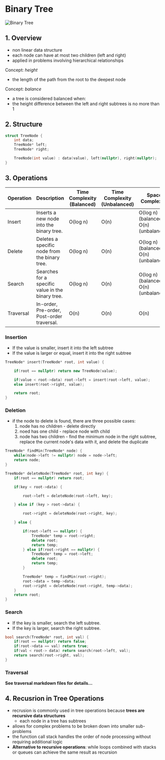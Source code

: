 # Binary Tree

![Binary Tree](https://cdn.programiz.com/sites/tutorial2program/files/binary_tree_1.png)

## 1. Overview

- non linear data structure
- each node can have at most two children (left and right)
- applied in problems involving hierarchical relationships

Concept: *height*

- the length of the path from the root to the deepest node

Concept: *balance*

- a tree is considered balanced when:
- the height difference between the left and right subtrees is no more than 1

## 2. Structure

```cpp
struct TreeNode {
    int data;
    TreeNode* left;
    TreeNode* right;

    TreeNode(int value) : data(value), left(nullptr), right(nullptr);
}
```

## 3. Operations


| Operation | Description                                       | Time Complexity (Balanced) | Time Complexity (Unbalanced) | Space Complexity                       |
| ----------- | --------------------------------------------------- | ---------------------------- | ------------------------------ | ---------------------------------------- |
| Insert    | Inserts a new node into the binary tree.          | O(log n)                   | O(n)                         | O(log n) (balanced), O(n) (unbalanced) |
| Delete    | Deletes a specific node from the binary tree.     | O(log n)                   | O(n)                         | O(log n) (balanced), O(n) (unbalanced) |
| Search    | Searches for a specific value in the binary tree. | O(log n)                   | O(n)                         | O(log n) (balanced), O(n) (unbalanced) |
| Traversal | In-order, Pre-order, Post-order traversal.        | O(n)                       | O(n)                         | O(n)                                   |


### Insertion
- If the value is smaller, insert it into the left subtree
- If the value is larger or equal, insert it into the right subtree

```cpp
TreeNode* insert(TreeNode* root, int value) {

    if(root == nullptr) return new TreeNode(value);

    if(value < root->data) root->left = insert(root->left, value);
    else insert(root->right, value);

    return root;
}
```

### Deletion
- if the node to delete is found, there are three possible cases:
    1. node has no children - delete directly
    2. noed has one child - replace node with child
    3. node has two children - find the minimum node in the right subtree,
        replace the current node's data with it, and delete the duplicate
```cpp
TreeNode* findMin(TreeNode* node) {
    while(node->left != nullptr) node = node->left;
    return node;
}

TreeNode* deleteNode(TreeNode* root, int key) {
    if(root == nullptr) return root;

    if(key < root->data) {

        root->left = deleteNode(root->left, key);

    } else if (key > root->data) {

        root->right = deleteNode(root->right, key);

    } else {

        if(root->left == nullptr) {
            TreeNode* temp = root->right;
            delete root;
            return temp;
        } else if(root->right == nullptr) {
            TreeNode* temp = root->left;
            delete root;
            return temp;
        }

        TreeNode* temp = findMin(root->right);
        root->data = temp->data;
        root->right = deleteNode(root->right, temp->data);
    }
    return root;
}
```

### Search
- If the key is smaller, search the left subtree.
- If the key is larger, search the right subtree.

```cpp
bool search(TreeNode* root, int val) {
    if(root == nullptr) return false;
    if(root->data == val) return true;
    if(val < root-> data) return search(root->left, val);
    return search(root->right, val);
}
```
### Traversal
**See traversal markdown files for details...**

## 4. Recusrion in Tree Operations
- recrusion is commonly used in tree operations because **trees are recursive data structures**
    - each node in a tree has subtrees
- allows for complex problems to be broken down into smaller sub-problems
- the function call stack handles the order of node processing without requiring additional logic 
- **Alternative to recursive operations**: while loops combined with stacks or queues can achieve the same result as recursion
